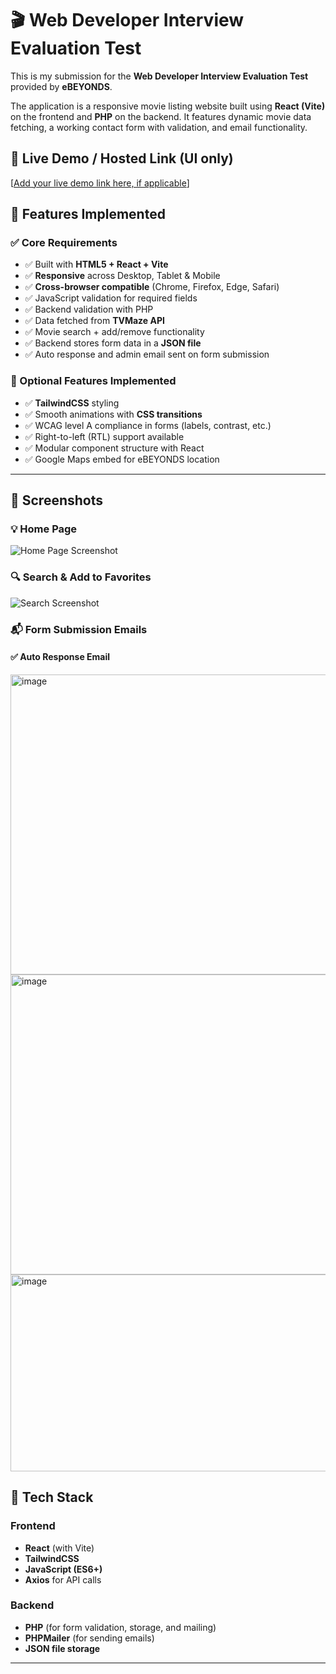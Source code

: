 # 🎬 Web Developer Interview Evaluation Test

This is my submission for the **Web Developer Interview Evaluation Test** provided by **eBEYONDS**.

The application is a responsive movie listing website built using **React (Vite)** on the frontend and **PHP** on the backend. It features dynamic movie data fetching, a working contact form with validation, and email functionality.

## 🔗 Live Demo / Hosted Link (UI only)

[[Add your live demo link here, if applicable](https://movie-app-ebeyonds.netlify.app/)]

## 📌 Features Implemented

### ✅ Core Requirements

- ✅ Built with **HTML5 + React + Vite**
- ✅ **Responsive** across Desktop, Tablet & Mobile
- ✅ **Cross-browser compatible** (Chrome, Firefox, Edge, Safari)
- ✅ JavaScript validation for required fields
- ✅ Backend validation with PHP
- ✅ Data fetched from **TVMaze API**
- ✅ Movie search + add/remove functionality
- ✅ Backend stores form data in a **JSON file**
- ✅ Auto response and admin email sent on form submission

### 🎯 Optional Features Implemented

- ✅ **TailwindCSS** styling
- ✅ Smooth animations with **CSS transitions**
- ✅ WCAG level A compliance in forms (labels, contrast, etc.)
- ✅ Right-to-left (RTL) support available
- ✅ Modular component structure with React
- ✅ Google Maps embed for eBEYONDS location

---

## 📸 Screenshots

### 💡 Home Page

![Home Page Screenshot](./screenshots/home.png)

### 🔍 Search & Add to Favorites

![Search Screenshot](./screenshots/search.png)

### 📬 Form Submission Emails

#### ✅ Auto Response Email

<img width="1338" height="480" alt="image" src="https://github.com/user-attachments/assets/f257747f-31a2-4a4e-ae46-2c7183b1c91e" />

<img width="1338" height="480" alt="image" src="https://github.com/user-attachments/assets/c639ad42-ebcd-4e66-80f0-58010fd15656" />

<img width="563" height="315" alt="image" src="https://github.com/user-attachments/assets/bfb2c4b7-497e-41ee-83a4-639b1bce3ffa" />



## 🧰 Tech Stack

### Frontend

- **React** (with Vite)
- **TailwindCSS**
- **JavaScript (ES6+)**
- **Axios** for API calls

### Backend

- **PHP** (for form validation, storage, and mailing)
- **PHPMailer** (for sending emails)
- **JSON file storage**

---
